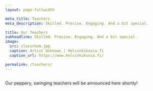 ```yaml
---
layout: page-fullwidth

meta_title: Teachers
meta_description: Skilled. Precise. Engaging. And a bit special.

title: Our Teachers
subheadline: Skilled. Precise. Engaging. And a bit special.
image:
  src: classroom.jpg
  caption: Artist Unknown | Helsinkikuvia.fi
  caption_url: https://www.helsinkikuvia.fi/

permalink: /teachers/
---
```


<div class="row"><div class="medium-8 columns medium-offset-2">

Our peppery, swinging teachers will be announced here shortly!

</div></div>

<!--
{% include grid.html cols=4 collection=site.teachers template='teacher-snippet.html' %}
-->

